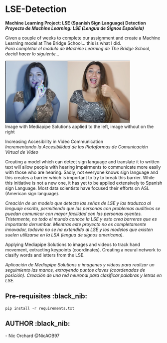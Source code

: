 # LSE-Detection
<strong>Machine Learning Project: LSE (Spanish Sign Language) Detection</strong><br>
<strong><em>Proyecto de Machine Learning: LSE (Lengua de Signos Española)</em></strong>

Given a couple of weeks to complete our assignment and create a Machine Learning model at The Bridge School... this is what I did. <br>
<em>Para completar el modulo de Machine Learning de The Bridge School, decidi hacer lo siguiente... </em>

![LSE: A](LSE_sign_language_detector/src/notebooks/mod_collected_images/train/A/izqCaptura_pantalla_2022-03-3.png?raw=true "LSE: A") 
<a href="url"><img src="LSE_sign_language_detector/src/notebooks/collected_images/Cap_65577874.png" align="left" height="200" width="200" ></a>
<br>Image with Mediapipe Solutions applied to the left, image without on the right

Increasing Accesibility in Video Communication<br>
<em>Incrementando la Accesibilidad de las Plataformas de Comunicación Virtual de Video</em>

Creating a model which can detect sign language and translate it to written text will allow people with hearing impairments to communicate more easily with those who are hearing. Sadly, not everyone knows sign language and this creates a barrier which is important to try to break this barrier. 
While this initiative is not a new one, it has yet to be applied extensively to Spanish sign Language. Most data scientists have focused their efforts on ASL (American sign language). 

<em>Creación de un modelo que detecte las señas de LSE y las traduzca al lenguaje escrito, permitiendo que las personas con problemas auditivos se puedan comunicar con mayor facilidad con las personas oyentes. Tristemente, no todo el mundo conoce la LSE y esto crea barreras que es importante derrumbar. Mientras este proyecto no es completamente innovador, todavía no se ha extendido al LSE y los modelos que existen suelen utilizarse en la LSA (lengua de signos americana).</em>

Applying Mediapipe Solutions to images and videos to track hand movement, extracting keypoints (coordinates). Creating a neural network to clasify words and letters from the LSE. 

<em>Aplicación de Mediapipe Solutions a imagenes y videos para realizar un seguimiento las manos, extrayendo puntos claves (coordenadas de posición). Creación de una red neuronal para clasificar palabras y letras en LSE. </em>

<h2>Pre-requisites :black_nib: </h2>

```
pip install -r requirements.txt 
```

<h2>AUTHOR :black_nib: </h2>
- Nic Orchard @NicAOB97
